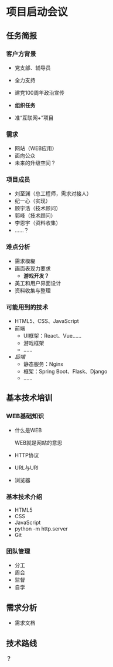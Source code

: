 # 项目启动会议

## 任务简报

### 客户方背景

- 党支部、辅导员
- 全力支持
- 建党100周年政治宣传

- **组织任务**
- 准“互联网+”项目

### 需求

- 网站（WEB应用）
- 面向公众
- 未来的升级空间？

### 项目成员

- 刘至渊（总工程师，需求对接人）
- 纪一心（实现）
- 顾宇浩（技术顾问）
- 郭峰（技术顾问）
- 李恩宇（资料收集）
- ……？

### 难点分析

- 需求模糊
- 画面表现力要求
  - **游戏开发？**
- 美工和用户界面设计
- 资料收集与整理

### 可能用到的技术

- HTML5、CSS、JavaScript
- 前端
  - UI框架：React、Vue……
  - 游戏框架
  - ……
- *后端*
  - 静态服务：Nginx
  - 框架：Spring Boot、Flask、Django
  - ……

## 基本技术培训

### WEB基础知识

- 什么是WEB

  WEB就是网站的意思

- HTTP协议
- URL与URI
- 浏览器

### 基本技术介绍

- HTML5
- CSS
- JavaScript
- python -m http.server
- Git

### 团队管理

- 分工
- 周会
- 监督
- 自学

## 需求分析

- 需求文档

## 技术路线

**？**

